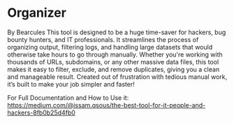 # Organizer
By Bearcules
This tool is designed to be a huge time-saver for hackers, bug bounty hunters, and IT professionals. It streamlines the process of organizing output, filtering logs, and handling large datasets that would otherwise take hours to go through manually. Whether you're working with thousands of URLs, subdomains, or any other massive data files, this tool makes it easy to filter, exclude, and remove duplicates, giving you a clean and manageable result. Created out of frustration with tedious manual work, it’s built to make your job simpler and faster!

For Full Documentation and How to Use it: 
https://medium.com/@issam.qsous/the-best-tool-for-it-people-and-hackers-8fb0b25d4fb0
